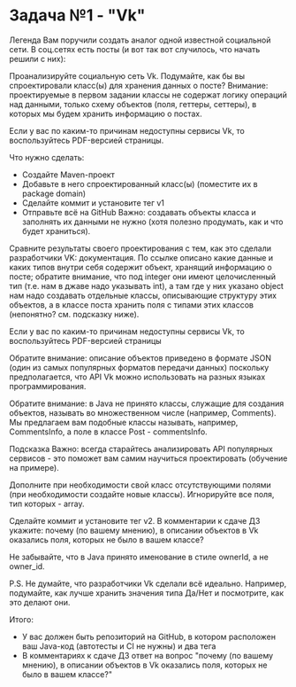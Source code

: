 # Задача №1 - "Vk"
Легенда
Вам поручили создать аналог одной известной социальной сети. В соц.сетях есть посты (и вот так вот случилось, что начать решили с них):



Проанализируйте социальную сеть Vk. Подумайте, как бы вы спроектировали класс(ы) для хранения данных о посте? Внимание: проектируемые в первом задании классы не содержат логику операций над данными, только схему объектов (поля, геттеры, сеттеры), в которых мы будем хранить информацию о постах.

Если у вас по каким-то причинам недоступны сервисы Vk, то воспользуйтесь PDF-версией страницы.

Что нужно сделать:

- Создайте Maven-проект
- Добавьте в него спроектированный класс(ы) (поместите их в package domain)
- Сделайте коммит и установите тег v1
- Отправьте всё на GitHub
Важно: создавать объекты класса и заполнять их данными не нужно (хотя полезно продумать, как и что будет храниться).

Сравните результаты своего проектирования с тем, как это сделали разработчики VK: документация. По ссылке описано какие данные и каких типов внутри себя содержит объект, хранящий информацию о посте; обратите внимание, что под integer они имеют целочисленный тип (т.е. нам в джаве надо указывать int), а там где у них указано object нам надо создавать отдельные классы, описывающие структуру этих объектов, а в классе поста хранить поля с типами этих классов (непонятно? см. подсказку ниже).

Если у вас по каким-то причинам недоступны сервисы Vk, то воспользуйтесь PDF-версией страницы

Обратите внимание: описание объектов приведено в формате JSON (один из самых популярных форматов передачи данных) поскольку предполагается, что API Vk можно использовать на разных языках программирования.

Обратите внимание: в Java не принято классы, служащие для создания объектов, называть во множественном числе (например, Comments). Мы предлагаем вам подобные классы называть, например, CommentsInfo, а поле в классе Post - commentsInfo.

Подсказка
Важно: всегда старайтесь анализировать API популярных сервисов - это поможет вам самим научиться проектировать (обучение на примере).

Дополните при необходимости свой класс отсутствующими полями (при необходимости создайте новые классы). Игнорируйте все поля, тип которых - array.

Сделайте коммит и установите тег v2. В комментарии к сдаче ДЗ укажите: почему (по вашему мнению), в описании объектов в Vk оказались поля, которых не было в вашем классе?

Не забывайте, что в Java принято именование в стиле ownerId, а не owner_id.

P.S. Не думайте, что разработчики Vk сделали всё идеально. Например, подумайте, как лучше хранить значения типа Да/Нет и посмотрите, как это делают они.

Итого:

- У вас должен быть репозиторий на GitHub, в котором расположен ваш Java-код (автотесты и CI не нужны) и два тега
- В комментариях к сдаче ДЗ ответ на вопрос "почему (по вашему мнению), в описании объектов в Vk оказались поля, которых не было в вашем классе?"